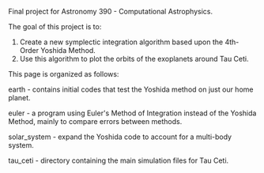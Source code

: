 Final project for Astronomy 390 - Computational Astrophysics.

The goal of this project is to:

1) Create a new symplectic integration algorithm based upon the 4th-Order Yoshida Method.
2) Use this algorithm to plot the orbits of the exoplanets around Tau Ceti.


This page is organized as follows:

earth - contains initial codes that test the Yoshida method on just our home planet.

euler - a program using Euler's Method of Integration instead of the Yoshida Method, mainly to compare errors between methods.

solar_system - expand the Yoshida code to account for a multi-body system.

tau_ceti - directory containing the main simulation files for Tau Ceti.
